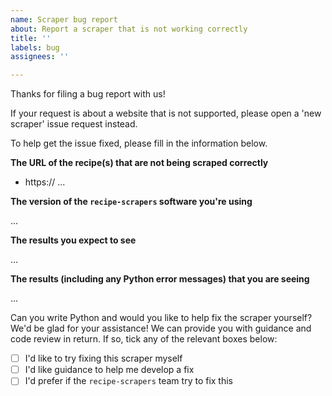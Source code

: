 ```yaml
---
name: Scraper bug report
about: Report a scraper that is not working correctly
title: ''
labels: bug
assignees: ''

---
```


Thanks for filing a bug report with us!

If your request is about a website that is not supported, please open a 'new scraper' issue request instead.

To help get the issue fixed, please fill in the information below.

**The URL of the recipe(s) that are not being scraped correctly**

- https:// ...

**The version of the `recipe-scrapers` software you're using**

...

**The results you expect to see**

...

**The results (including any Python error messages) that you are seeing**

...

Can you write Python and would you like to help fix the scraper yourself?  We'd be glad for your assistance!  We can provide you with guidance and code review in return.  If so, tick any of the relevant boxes below:

- [ ] I'd like to try fixing this scraper myself
- [ ] I'd like guidance to help me develop a fix
- [ ] I'd prefer if the `recipe-scrapers` team try to fix this
